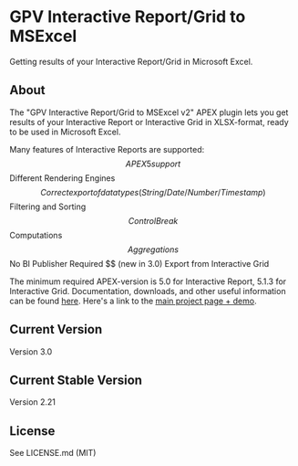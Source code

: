 GPV Interactive Report/Grid to MSExcel
=================================

Getting results of your Interactive Report/Grid in Microsoft Excel. 

## About

The "GPV Interactive Report/Grid to MSExcel v2" APEX plugin lets you get results of your Interactive Report or Interactive Grid in XLSX-format, ready to be used in Microsoft Excel.

Many features of Interactive Reports are supported:
 $$  APEX 5 support
 $$  Different Rendering Engines
 $$  Correct export of datatypes (String/Date/Number/Timestamp)
 $$  Filtering and Sorting
 $$  Control Break
 $$  Computations
 $$  Aggregations
 $$  No BI Publisher Required
 $$  (new in 3.0) Export from Interactive Grid

The minimum required APEX-version is 5.0 for Interactive Report, 5.1.3 for Interactive Grid.
Documentation, downloads, and other useful information can be found [here](http://glebovpavel.github.io/Description_IR_TO_XSLX/).
Here's a link to the [main project page + demo](http://glebovpavel.github.io/Description_IR_TO_XSLX/).

## Current Version

Version 3.0

## Current Stable Version

Version 2.21

## License

See LICENSE.md (MIT)

